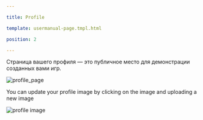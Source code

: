 ---
title: Profile
template: usermanual-page.tmpl.html
position: 2
---

Страница вашего профиля — это публичное место для демонстрации созданных вами игр.

![profile_page][1]

You can update your profile image by clicking on the image and uploading a new image

![profile image][2]

[1]: /images/user-manual/profile/profile.png
[2]: /images/user-manual/profile/update-profile-image.jpg


